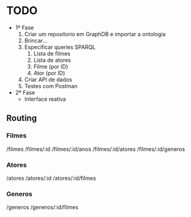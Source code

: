 # TODO
* 1º Fase
  1. Criar um repositorio em GraphDB e importar a ontologia
  2. Brincar...
  3. Especificar queries SPARQL
     1. Lista de filmes
     2. Lista de atores
     3. Filme (por ID)
     4. Ator (por ID)
  4. Criar API de dados
  5. Testes com Postman
* 2º Fase
  * Interface reativa

## Routing
### Filmes
/filmes
/filmes/:id
/filmes/:id/anos
/filmes/:id/atores
/filmes/:id/generos
### Atores
/atores
/atores/:id
/atores/:id/filmes
### Generos
/generos
/generos/:id/filmes